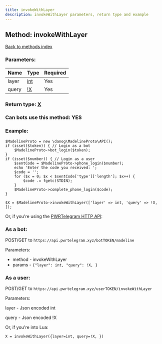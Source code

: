 ```yaml
---
title: invokeWithLayer
description: invokeWithLayer parameters, return type and example
---
```

## Method: invokeWithLayer  
[Back to methods index](index.md)


### Parameters:

| Name     |    Type       | Required |
|----------|---------------|----------|
|layer|[int](../types/int.md) | Yes|
|query|[!X](../types/!X.md) | Yes|


### Return type: [X](../types/X.md)

### Can bots use this method: **YES**


### Example:


```
$MadelineProto = new \danog\MadelineProto\API();
if (isset($token)) { // Login as a bot
    $MadelineProto->bot_login($token);
}
if (isset($number)) { // Login as a user
    $sentCode = $MadelineProto->phone_login($number);
    echo 'Enter the code you received: ';
    $code = '';
    for ($x = 0; $x < $sentCode['type']['length']; $x++) {
        $code .= fgetc(STDIN);
    }
    $MadelineProto->complete_phone_login($code);
}

$X = $MadelineProto->invokeWithLayer(['layer' => int, 'query' => !X, ]);
```

Or, if you're using the [PWRTelegram HTTP API](https://pwrtelegram.xyz):

### As a bot:

POST/GET to `https://api.pwrtelegram.xyz/botTOKEN/madeline`

Parameters:

* method - invokeWithLayer
* params - `{"layer": int, "query": !X, }`



### As a user:

POST/GET to `https://api.pwrtelegram.xyz/userTOKEN/invokeWithLayer`

Parameters:

layer - Json encoded int

query - Json encoded !X




Or, if you're into Lua:

```
X = invokeWithLayer({layer=int, query=!X, })
```

